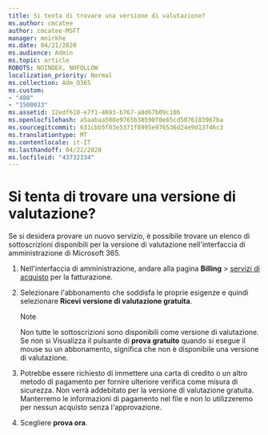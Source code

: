```yaml
---
title: Si tenta di trovare una versione di valutazione?
ms.author: cmcatee
author: cmcatee-MSFT
manager: mnirkhe
ms.date: 04/21/2020
ms.audience: Admin
ms.topic: article
ROBOTS: NOINDEX, NOFOLLOW
localization_priority: Normal
ms.collection: Adm_O365
ms.custom:
- "488"
- "1500033"
ms.assetid: 12edf610-e7f1-4693-b767-a8d67b09c10b
ms.openlocfilehash: a5aabaa508e9765b38590f0e65cd5076183967ba
ms.sourcegitcommit: 631cbb5f03e5371f0995e976536d24e9d13746c3
ms.translationtype: MT
ms.contentlocale: it-IT
ms.lasthandoff: 04/22/2020
ms.locfileid: "43732334"
---
```

# <a name="trying-to-find-a-trial"></a>Si tenta di trovare una versione di valutazione?

Se si desidera provare un nuovo servizio, è possibile trovare un elenco di sottoscrizioni disponibili per la versione di valutazione nell'interfaccia di amministrazione di Microsoft 365.
  
1. Nell'interfaccia di amministrazione, andare alla pagina **Billing** \> [servizi di acquisto](https://go.microsoft.com/fwlink/p/?linkid=868433) per la fatturazione.

2. Selezionare l'abbonamento che soddisfa le proprie esigenze e quindi selezionare **Ricevi versione di valutazione gratuita**.

    > [!NOTE]
    > Non tutte le sottoscrizioni sono disponibili come versione di valutazione. Se non si Visualizza il pulsante di **prova gratuito** quando si esegue il mouse su un abbonamento, significa che non è disponibile una versione di valutazione.
  
3. Potrebbe essere richiesto di immettere una carta di credito o un altro metodo di pagamento per fornire ulteriore verifica come misura di sicurezza. Non verrà addebitato per la versione di valutazione gratuita. Manterremo le informazioni di pagamento nel file e non lo utilizzeremo per nessun acquisto senza l'approvazione.

4. Scegliere **prova ora**.